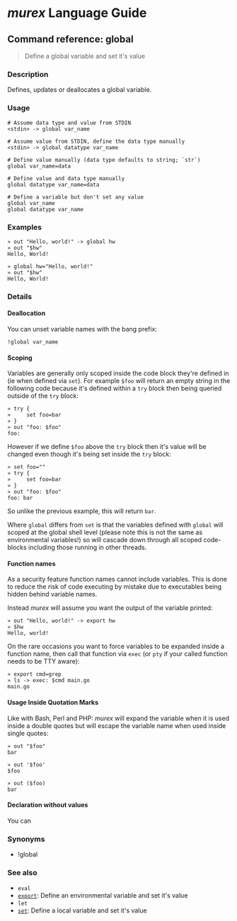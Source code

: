 # _murex_ Language Guide

## Command reference: global

> Define a global variable and set it's value

### Description

Defines, updates or deallocates a global variable.

### Usage

    # Assume data type and value from STDIN
    <stdin> -> global var_name

    # Assume value from STDIN, define the data type manually
    <stdin> -> global datatype var_name

    # Define value manually (data type defaults to string; `str`)
    global var_name=data

    # Define value and data type manually
    global datatype var_name=data

    # Define a variable but don't set any value
    global var_name
    global datatype var_name

### Examples

    » out "Hello, world!" -> global hw
    » out "$hw"
    Hello, World!

    » global hw="Hello, world!"
    » out "$hw"
    Hello, World!

### Details

#### Deallocation

You can unset variable names with the bang prefix:

    !global var_name

#### Scoping

Variables are generally only scoped inside the code block they're defined in
(ie when defined via `set`). For example `$foo` will return an empty string in
the following code because it's defined within a `try` block then being queried
outside of the `try` block:

    » try {
    »     set foo=bar
    » }
    » out "foo: $foo"
    foo:


However if we define `$foo` above the `try` block then it's value will be changed
even though it's being set inside the `try` block:

    » set foo=""
    » try {
    »     set foo=bar
    » }
    » out "foo: $foo"
    foo: bar

So unlike the previous example, this will return `bar`.

Where `global` differs from `set` is that the variables defined with `global`
will scoped at the global shell level (please note this is not the same as
environmental variables!) so will cascade down through all scoped code-blocks
including those running in other threads.

#### Function names

As a security feature function names cannot include variables. This is done to
reduce the risk of code executing by mistake due to executables being hidden
behind variable names.

Instead _murex_ will assume you want the output of the variable printed:

    » out "Hello, world!" -> export hw
    » $hw
    Hello, world!

On the rare occasions you want to force variables to be expanded inside a
function name, then call that function via `exec` (or `pty` if your called
function needs to be TTY aware):

    » export cmd=grep
    » ls -> exec: $cmd main.go
    main.go

#### Usage Inside Quotation Marks

Like with Bash, Perl and PHP: _murex_ will expand the variable when it is used
inside a double quotes but will escape the variable name when used inside single
quotes:

    » out "$foo"
    bar

    » out '$foo'
    $foo

    » out ($foo)
    bar

#### Declaration without values

You can

### Synonyms

* !global

### See also

* `eval`
* [`export`](export.md): Define an environmental variable and set it's value
* `let`
* [`set`](set.md): Define a local variable and set it's value
